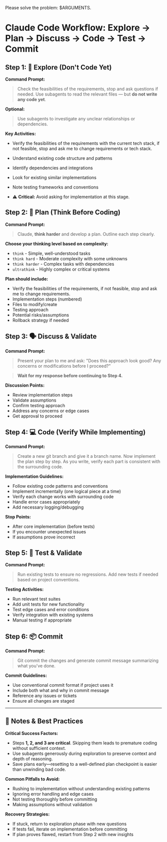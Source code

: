 Please solve the problem: $ARGUMENTS.


# Claude Code Workflow: Explore → Plan → Discuss → Code → Test → Commit


## Step 1: 🧠 Explore (Don't Code Yet)

**Command Prompt:**
> Check the feasibilities of the requirements, stop and ask questions if needed.
> Use subagents to read the relevant files — but **do not write any code yet**.

**Optional:**
> Use subagents to investigate any unclear relationships or dependencies.

**Key Activities:**
- Verify the feasibilities of the requirements with the current tech stack, if not feasible, stop and ask me to change requirements or tech stack.
- Understand existing code structure and patterns
- Identify dependencies and integrations
- Look for existing similar implementations
- Note testing frameworks and conventions

- ⚠️ **Critical:** Avoid asking for implementation at this stage.


## Step 2: 🧭 Plan (Think Before Coding)

**Command Prompt:**
> Claude, **think harder** and develop a plan. Outline each step clearly.

**Choose your thinking level based on complexity:**
- `think` - Simple, well-understood tasks
- `think hard` - Moderate complexity with some unknowns
- `think harder` - Complex tasks with dependencies
- `ultrathink` - Highly complex or critical systems

**Plan should include:**
- Verify the feasibilities of the requirements, if not feasible, stop and ask me to change requirements.
- Implementation steps (numbered)
- Files to modify/create
- Testing approach
- Potential risks/assumptions
- Rollback strategy if needed

## Step 3: 🗣️ Discuss & Validate

**Command Prompt:**
> Present your plan to me and ask: "Does this approach look good? Any concerns or modifications before I proceed?"

> **Wait for my response before continuing to Step 4.**

**Discussion Points:**
- Review implementation steps
- Validate assumptions
- Confirm testing approach
- Address any concerns or edge cases
- Get approval to proceed

## Step 4: 💻 Code (Verify While Implementing)

**Command Prompt:**
> Create a new git branch and give it a branch name.
> Now implement the plan step by step. As you write, verify each part is consistent with the surrounding code.

**Implementation Guidelines:**
- Follow existing code patterns and conventions
- Implement incrementally (one logical piece at a time)
- Verify each change works with surrounding code
- Handle error cases appropriately
- Add necessary logging/debugging

**Stop Points:**
- After core implementation (before tests)
- If you encounter unexpected issues
- If assumptions prove incorrect


## Step 5: 🧪 Test & Validate

**Command Prompt:**
> Run existing tests to ensure no regressions. Add new tests if needed based on project conventions.

**Testing Activities:**
- Run relevant test suites
- Add unit tests for new functionality
- Test edge cases and error conditions
- Verify integration with existing systems
- Manual testing if appropriate

## Step 6: 📦 Commit 

**Command Prompt:**
> Git commit the changes and generate commit message summarizing what you've done.

**Commit Guidelines:**
- Use conventional commit format if project uses it
- Include both what and why in commit message
- Reference any issues or tickets
- Ensure all changes are staged



---

## 🧩 Notes & Best Practices

**Critical Success Factors:**
- Steps **1, 2, and 3 are critical**. Skipping them leads to premature coding without sufficient context.
- Use subagents generously during exploration to preserve context and depth of reasoning.
- Save plans early—resetting to a well-defined plan checkpoint is easier than unwinding bad code.

**Common Pitfalls to Avoid:**
- Rushing to implementation without understanding existing patterns
- Ignoring error handling and edge cases
- Not testing thoroughly before committing
- Making assumptions without validation

**Recovery Strategies:**
- If stuck, return to exploration phase with new questions
- If tests fail, iterate on implementation before committing
- If plan proves flawed, restart from Step 2 with new insights